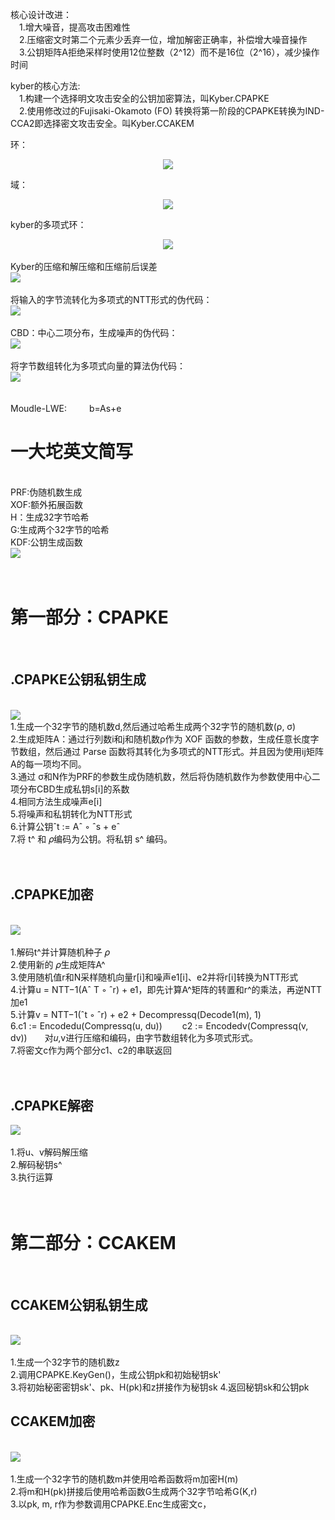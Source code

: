 核心设计改进：<br>
&emsp;1.增大噪音，提高攻击困难性<br>
&emsp;2.压缩密文时第二个元素少丢弃一位，增加解密正确率，补偿增大噪音操作<br>
&emsp;3.公钥矩阵A拒绝采样时使用12位整数（2^12）而不是16位（2^16），减少操作时间<br>

kyber的核心方法:<br>
&emsp;1.构建一个选择明文攻击安全的公钥加密算法，叫Kyber.CPAPKE<br>
&emsp;2.使用修改过的Fujisaki-Okamoto (FO) 转换将第一阶段的CPAPKE转换为IND-CCA2即选择密文攻击安全。叫Kyber.CCAKEM<br>

环：
<div style="text-align: center;">
    <img src="https://github.com/yeren101/Kyber/blob/main/%E7%8E%AF.png?raw=true"/>
</div>


域：
<div style="text-align: center;">
    <img src="https://github.com/yeren101/Kyber/blob/main/%E5%9F%9F.png?raw=true"/>
</div>


kyber的多项式环：
<div style="text-align: center;">
    <img src="https://github.com/yeren101/Kyber/blob/main/Kyber%E8%AE%A8%E8%AE%BA%E7%9A%84%E5%A4%9A%E9%A1%B9%E5%BC%8F%E7%8E%AF.png?raw=true"/>
</div>
<br>
Kyber的压缩和解压缩和压缩前后误差<br>
<div>
    <img src="https://github.com/yeren101/Kyber/blob/main/%E5%8E%8B%E7%BC%A9.jpg?raw=true"/>
</div>
<br>
将输入的字节流转化为多项式的NTT形式的伪代码：<br>
<div>
    <img src="https://github.com/yeren101/Kyber/blob/main/%E8%BD%AC%E5%8C%96NTT.jpg?raw=true"/>
</div>
<br>
CBD：中心二项分布，生成噪声的伪代码：<br>
<div>
    <img src="https://github.com/yeren101/Kyber/blob/main/%E7%94%9F%E6%88%90%E5%99%AA%E5%A3%B0.jpg?raw=true"/>
</div>
<br>
将字节数组转化为多项式向量的算法伪代码：<br>
<div>
    <img src="https://github.com/yeren101/Kyber/blob/main/%E5%AD%97%E8%8A%82%E6%95%B0%E7%BB%84%E8%BD%AC%E5%8C%96%E4%B8%BA%E5%A4%9A%E9%A1%B9%E5%BC%8F%E5%90%91%E9%87%8F.jpg?raw=true">
</div>
<br><br>
Moudle-LWE:
&emsp;&emsp;
b=As+e
<br>
<h1>一大坨英文简写</h1>
<br>PRF:伪随机数生成<br>
XOF:额外拓展函数<br>
H：生成32字节哈希<br>
G:生成两个32字节的哈希<br>
KDF:公钥生成函数<br>
<div>
    <img src="https://github.com/yeren101/Kyber/blob/main/%E4%B8%80%E5%A4%A7%E5%9D%A8%E7%AE%80%E5%86%99.jpg?raw=true">
</div>
<br><br>
<h1>第一部分：CPAPKE<br></h1>
&emsp;<h2>.CPAPKE公钥私钥生成</h2>
<br>
<div>
    <img src="https://github.com/yeren101/Kyber/blob/main/%E5%85%AC%E9%92%A5%E7%94%9F%E6%88%90.jpg?raw=true">
</div>
1.生成一个32字节的随机数d,然后通过哈希生成两个32字节的随机数(ρ, σ)<br>
2.生成矩阵A：通过行列数i和j和随机数ρ作为 XOF 函数的参数，生成任意长度字节数组，然后通过 Parse 函数将其转化为多项式的NTT形式。并且因为使用ij矩阵A的每一项均不同。<br>
3.通过 σ和N作为PRF的参数生成伪随机数，然后将伪随机数作为参数使用中心二项分布CBD生成私钥s[i]的系数<br>
4.相同方法生成噪声e[i]<br>
5.将噪声和私钥转化为NTT形式<br>
6.计算公钥ˆt := Aˆ ◦ ˆs + eˆ<br>
7.将 t^ 和 𝜌编码为公钥。将私钥 s^ 编码。<br>
<br>
&emsp;<h2>.CPAPKE加密</h2>
<br>
<div>
    <img src="https://github.com/yeren101/Kyber/blob/main/%E5%8A%A0%E5%AF%86.jpg?raw=true">
</div>
<br>
1.解码t^并计算随机种子 𝜌<br>
2.使用新的 𝜌生成矩阵A^<br>
3.使用随机值r和N采样随机向量r[i]和噪声e1[i]、e2并将r[i]转换为NTT形式<br>
4.计算u = NTT−1(Aˆ T ◦ ˆr) + e1，即先计算A^矩阵的转置和r^的乘法，再逆NTT加e1<br>
5.计算v = NTT−1(ˆt ◦ ˆr) + e2 + Decompressq(Decode1(m), 1)<br>
6.c1 := Encodedu(Compressq(u, du)) &emsp;&emsp;c2 := Encodedv(Compressq(v, dv))&emsp;&emsp;对𝑢,v进行压缩和编码，由字节数组转化为多项式形式。<br>
7.将密文c作为两个部分c1、c2的串联返回<br>
<br>
&emsp;<h2>.CPAPKE解密</h2>
<div>
    <img src="https://github.com/yeren101/Kyber/blob/main/%E8%A7%A3%E5%AF%86.jpg?raw=true">
</div>
<br>
1.将u、v解码解压缩<br>
2.解码秘钥s^<br>
3.执行运算<br>
<br><br>
<h1>第二部分：CCAKEM</h1>
<br>
<h2>CCAKEM公钥私钥生成</h2>
<br>
<div>
    <img src="https://github.com/yeren101/Kyber/blob/main/%E7%A7%98%E9%92%A5%E7%94%9F%E6%88%90.jpg?raw=true">
</div>
<br>
1.生成一个32字节的随机数z<br>
2.调用CPAPKE.KeyGen()，生成公钥pk和初始秘钥sk'<br>
3.将初始秘密密钥sk'、pk、H(pk)和z拼接作为秘钥sk
4.返回秘钥sk和公钥pk
<br>
<h2>CCAKEM加密</h2>
<br>
<div>
    <img src="https://github.com/yeren101/Kyber/blob/main/%E7%A7%98%E9%92%A5%E5%8A%A0%E5%AF%86.jpg?raw=true">
</div>
<br>
1.生成一个32字节的随机数m并使用哈希函数将m加密H(m)<br>
2.将m和H(pk)拼接后使用哈希函数G生成两个32字节哈希G(K,r)<br>
3.以pk, m, r作为参数调用CPAPKE.Enc生成密文c，
